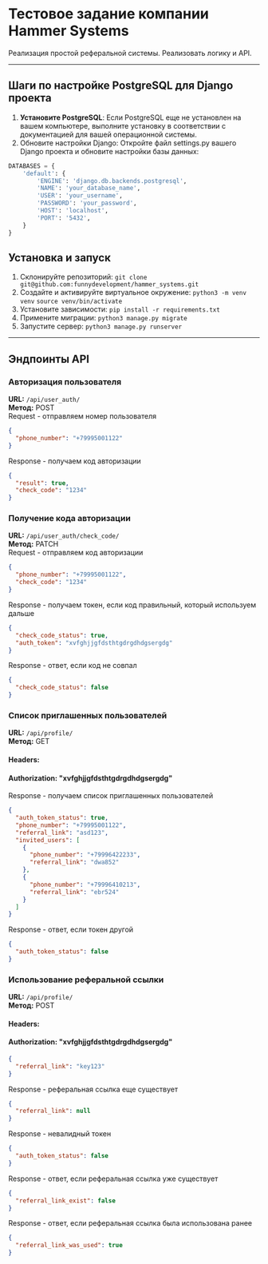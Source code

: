 # Тестовое задание компании Hammer Systems

Реализация простой реферальной системы. Реализовать логику и API.

---
## Шаги по настройке PostgreSQL для Django проекта
1. **Установите PostgreSQL**: Если PostgreSQL еще не установлен на вашем компьютере, выполните установку в соответствии с документацией для вашей операционной системы.
2. Обновите настройки Django: Откройте файл settings.py вашего Django проекта и обновите настройки базы данных:

```python
DATABASES = {
    'default': {
        'ENGINE': 'django.db.backends.postgresql',
        'NAME': 'your_database_name',
        'USER': 'your_username',
        'PASSWORD': 'your_password',
        'HOST': 'localhost',
        'PORT': '5432',
    }
}
```
## Установка и запуск
1. Склонируйте репозиторий: 
`git clone git@github.com:funnydevelopment/hammer_systems.git`
2. Создайте и активируйте виртуальное окружение:
`python3 -m venv venv`
`source venv/bin/activate`
3. Установите зависимости:
`pip install -r requirements.txt`
4. Примените миграции:
`python3 manage.py migrate`
5. Запустите сервер:
`python3 manage.py runserver`

---
## Эндпоинты API

### Авторизация пользователя
**URL:** `/api/user_auth/`  
**Метод:** POST  
Request - отправляем номер пользователя
```json
{
  "phone_number": "+79995001122"
}
```
Response - получаем код авторизации
```json
{
  "result": true,
  "check_code": "1234"
}
```

### Получение кода авторизации
**URL:** `/api/user_auth/check_code/`  
**Метод:** PATCH  
Request - отправляем код авторизации
```json
{
  "phone_number": "+79995001122",
  "check_code": "1234"
}
```
Response - получаем токен, если код правильный, который используем дальше
```json
{
  "check_code_status": true,
  "auth_token": "xvfghjjgfdsthtgdrgdhdgsergdg"
}
```
Response - ответ, если код не совпал
```json
{
  "check_code_status": false
}
```

### Список приглашенных пользователей
**URL:** `/api/profile/`  
**Метод:** GET
#### Headers:
#### Authorization: "xvfghjjgfdsthtgdrgdhdgsergdg"
Response - получаем список приглашенных пользователей
```json
{
  "auth_token_status": true,
  "phone_number": "+79995001122",
  "referral_link": "asd123",
  "invited_users": [ 
    {
      "phone_number": "+79996422233",
      "referral_link": "dwa852"
    },
    {
      "phone_number": "+79996410213",
      "referral_link": "ebr524"
    }
  ]
}
```
Response - ответ, если токен другой
```json
{
  "auth_token_status": false
}
```
### Использование реферальной ссылки
**URL:** `/api/profile/`  
**Метод:** POST
#### Headers:
#### Authorization: "xvfghjjgfdsthtgdrgdhdgsergdg"
```json
{
  "referral_link": "key123"
}
```
Response - реферальная ссылка еще существует
```json
{
  "referral_link": null
}
```
Response - невалидный токен
```json
{
  "auth_token_status": false
}
```
Response - ответ, если реферальная ссылка уже существует
```json
{
  "referral_link_exist": false
}
```
Response - ответ, если реферальная ссылка была использована ранее
```json
{
  "referral_link_was_used": true
}
```